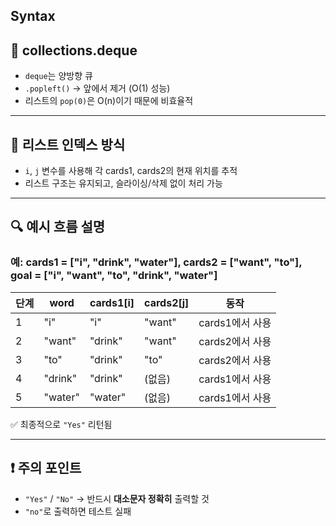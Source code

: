 ## Syntax

## 🔹 collections.deque

- `deque`는 양방향 큐
- `.popleft()` → 앞에서 제거 (O(1) 성능)
- 리스트의 `pop(0)`은 O(n)이기 때문에 비효율적

---

## 🔹 리스트 인덱스 방식

- `i`, `j` 변수를 사용해 각 cards1, cards2의 현재 위치를 추적
- 리스트 구조는 유지되고, 슬라이싱/삭제 없이 처리 가능

---

## 🔍 예시 흐름 설명

### 예: cards1 = ["i", "drink", "water"], cards2 = ["want", "to"], goal = ["i", "want", "to", "drink", "water"]

| 단계 | word  | cards1[i] | cards2[j] | 동작            |
|------|-------|-----------|-----------|------------------|
| 1    | "i"   | "i"       | "want"    | cards1에서 사용 |
| 2    | "want"| "drink"   | "want"    | cards2에서 사용 |
| 3    | "to"  | "drink"   | "to"      | cards2에서 사용 |
| 4    | "drink"| "drink"  | (없음)    | cards1에서 사용 |
| 5    | "water"| "water"  | (없음)    | cards1에서 사용 |

✅ 최종적으로 `"Yes"` 리턴됨

---

## ❗ 주의 포인트

- `"Yes"` / `"No"` → 반드시 **대소문자 정확히** 출력할 것
- `"no"`로 출력하면 테스트 실패

